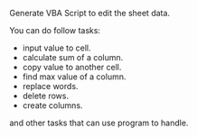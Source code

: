 Generate VBA Script to edit the sheet data.

You can do follow tasks:

- input value to cell.
- calculate sum of a column.
- copy value to another cell.
- find max value of a column.
- replace words.
- delete rows.
- create columns.

and other tasks that can use program to handle.
